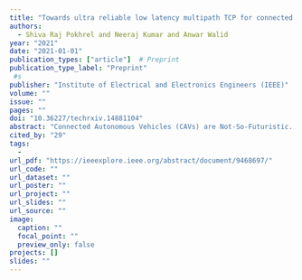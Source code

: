 ```yaml
---
title: "Towards ultra reliable low latency multipath TCP for connected autonomous vehicles"
authors:
  - Shiva Raj Pokhrel and Neeraj Kumar and Anwar Walid
year: "2021"
date: "2021-01-01"
publication_types: ["article"]  # Preprint
publication_type_label: "Preprint"
 #s
publisher: "Institute of Electrical and Electronics Engineers (IEEE)"
volume: ""
issue: ""
pages: ""
doi: "10.36227/techrxiv.14881104"
abstract: "Connected Autonomous Vehicles (CAVs) are Not-So-Futuristic. CAVs will be highly dynamic by intelligently exploiting multipath communication over several radio technologies, such as high-speed WiFi and 5G and beyond networks. Yet, the likelihood of  data  communication  loss  can  be  very  high  and/,  or  packets arrive  at  the  destination  not  in  correct  working  order  due  to erratic and mixed time-varying wireless links. Furthermore, the vehicular  data  traffic  is  susceptible  to  loss  and  delay  variation,which  recommends  the  need  to  investigate  new  multipath  TCP(MPTCP) protocols for ultra-reliable low latency communication(URLLC)  over  such  heterogeneous  networks  while  reassuring CAVs’ needs. We undertake the challenge by jointly considering network  coding  and  balanced  linked  adaptation  for  performing  coupled  congestion  control  across  multiple  wireless  paths.Consequently,  the  proposed  low  delay  MPTCP  framework  for connecting  autonomous  vehicles  is  efficient  and  intelligent  by design.   We   conduct   a   rigorous   convergence   analysis   of   the MPTCP design framework. In summation, we provide a detailed mathematical  study  and  demonstrate  that  the  latency  penalty for the URLLC-MPTCP developed over these networks becomes negligible  when  considering  the  possible  benefits  that  multiple network convergence could offer. Our extensive emulation results demonstrate   all   these   lucrative   features   of   URLLC-MPTCP."
cited_by: "29"
tags:
  - 
url_pdf: "https://ieeexplore.ieee.org/abstract/document/9468697/"
url_code: ""
url_dataset: ""
url_poster: ""
url_project: ""
url_slides: ""
url_source: ""
image:
  caption: ""
  focal_point: ""
  preview_only: false
projects: []
slides: ""
---
```

